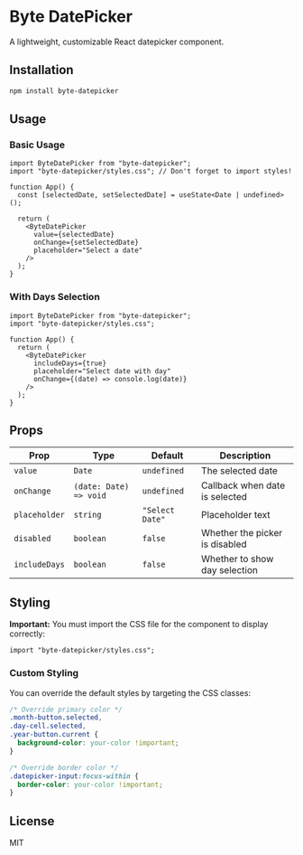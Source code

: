 # Byte DatePicker

A lightweight, customizable React datepicker component.

## Installation

```bash
npm install byte-datepicker
```

## Usage

### Basic Usage

```tsx
import ByteDatePicker from "byte-datepicker";
import "byte-datepicker/styles.css"; // Don't forget to import styles!

function App() {
  const [selectedDate, setSelectedDate] = useState<Date | undefined>();

  return (
    <ByteDatePicker
      value={selectedDate}
      onChange={setSelectedDate}
      placeholder="Select a date"
    />
  );
}
```

### With Days Selection

```tsx
import ByteDatePicker from "byte-datepicker";
import "byte-datepicker/styles.css";

function App() {
  return (
    <ByteDatePicker
      includeDays={true}
      placeholder="Select date with day"
      onChange={(date) => console.log(date)}
    />
  );
}
```

## Props

| Prop | Type | Default | Description |
|------|------|---------|-------------|
| `value` | `Date` | `undefined` | The selected date |
| `onChange` | `(date: Date) => void` | `undefined` | Callback when date is selected |
| `placeholder` | `string` | `"Select Date"` | Placeholder text |
| `disabled` | `boolean` | `false` | Whether the picker is disabled |
| `includeDays` | `boolean` | `false` | Whether to show day selection |

## Styling

**Important:** You must import the CSS file for the component to display correctly:

```tsx
import "byte-datepicker/styles.css";
```

### Custom Styling

You can override the default styles by targeting the CSS classes:

```css
/* Override primary color */
.month-button.selected,
.day-cell.selected,
.year-button.current {
  background-color: your-color !important;
}

/* Override border color */
.datepicker-input:focus-within {
  border-color: your-color !important;
}
```

## License

MIT